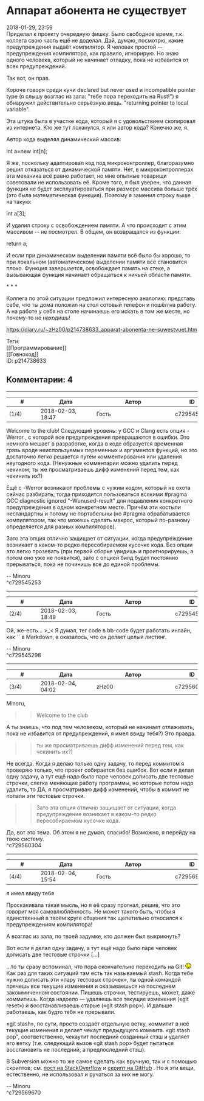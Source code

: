 Аппарат абонента не существует
==============================

  
2018-01-29, 23:59  
 Приделал к проекту очередную фишку. Было свободное время, т.к. коллега свою часть ещё не доделал. Дай, думаю, посмотрю, какие предупреждения выдаёт компилятор. Я человек простой -- предупреждения компилятора, как правило, игнорирую. Но знаю одного человека, который не начинает отладку, пока не избавится от всех предупреждений.   
   
 Так вот, он прав.   
   
 Короче говоря среди кучи declared but never used и incompatible pointer type (я слышу возглас из зала: "тебе пора переходить на Rust!") я обнаружил действительно серьёзную вещь. "returning pointer to local variable".   
   
 Эта штука была в участке кода, который я с удовольствием скопировал из интернета. Кто же тут лоханулся, я или автор кода? Конечно же, я.   
   
 Автор кода выделял динамический массив:   
   
 int a=new int[n];   
   
 Я же, поскольку адаптировал код под микроконтроллер, благоразумно решил отказаться от динамической памяти. Нет, в микроконтроллерах эта механика всё равно работает, но мне опытные товарищи советовали не использовать её. Кроме того, я был уверен, что данная функция не будет эксплуатироваться при размере массива больше трёх (это была математическая функция). Поэтому я заменил строку выше на такую:   
   
 int a[3];   
   
 И удалил строку с освобождением памяти. А что происходит с этим массивом -- не посмотрел. В общем, он возвращался из функции:   
   
 return a;   
   
 И если при динамическом выделении памяти всё было бы хорошо, то при локальном (автоматическом) выделении памяти всё становится плохо. Функция завершается, освобождает память на стеке, а вызывающая функция начинает обращаться к ничьей области памяти.   
   
 \* \* \*   
   
 Коллега по этой ситуации предложил интересную аналогию: представь себе, что ты дома положил на стол сотовый телефон и пошёл на работу. А на работе у себя на столе начинаешь его искать в том же месте, но почему-то не находишь!   
  
<https://diary.ru/~zHz00/p214738633_apparat-abonenta-ne-suwestvuet.htm>  
  
Теги:  
[[Программирование]]  
[[Говнокод]]  
ID: p214738633  


Комментарии: 4
--------------

  


---



|         #         |              Дата              |                     Автор                     |           ID           |
| --- | --- | --- | --- |
| (1/4) | 2018-02-03, 18:47 | Гость | c729545253 |

  
 Welcome to the club! Следующий уровень: у GCC и Clang есть опция -Werror , с которой все предупреждения превращаются в ошибки. Это немного мешает в разработке, когда в коде образуется временная грязь вроде неиспользуемых переменных и аргументов функций, но это достаточно легко решается путём комментирования или удаления неугодного кода. (Ненужные комментарии можно удалить перед чекином; ты же просматриваешь дифф изменений перед тем, как чекинить их?)   
   
 Ещё с -Werror возникают проблемы с чужим кодом, который не охота сейчас разбирать; тогда приходится пользоваться всякими #pragma GCC diagnostic ignored "-Wunused-result" для подавления конкретного предупреждения в одном конкретном месте. Причём эти костыли нестандартны и потому не портабельны (но #pragma обрабатывается компилятором, так что можешь сделать макрос, который по-разному определяется для разных компиляторов).   
   
 Зато эта опция отлично защищает от ситуации, когда предупреждение возникает в каком-то редко пересобираемом кусочке кода. Без опции это легко прозевать (при первой сборке увидишь и проигнорируешь, а потом оно уже не появится), зато с опцией билд будет постоянно прерываться, пока не починишь все до единой проблемы.   
   
 -- Minoru   
 ^c729545253

---



|         #         |              Дата              |                     Автор                     |           ID           |
| --- | --- | --- | --- |
| (2/4) | 2018-02-03, 18:49 | Гость | c729545298 |

  
 Ой, же-есть… >\_< Я думал, тег code в bb-code будет работать инлайн, как `` в Markdown, а оказалось, что он делает целый листинг.   
   
 -- Minoru   
 ^c729545298

---



|         #         |              Дата              |                     Автор                     |           ID           |
| --- | --- | --- | --- |
| (3/4) | 2018-02-04, 04:02 | zHz00 | c729560304 |

  
 Minoru,   
 >>Welcome to the club   
   
 А ты знаешь, что под тем человеком, который не начинает отлаживать, пока не избавится от предупреждений, я имел ввиду тебя?) Это правда.   
   
 >>ты же просматриваешь дифф изменений перед тем, как чекинить их?)   
   
 Не всегда. Когда я делаю только одну задачу, то перед коммитом я проверяю только, что проект собирается без ошибок. Вот если я делал одну задачу, а тут ещё надо было паре человек дописать две тестовые строчки, слегка меняющие работу программы, но которые потом надо удалить, то ДА, я просматриваю дифф изменений, чтобы в коммит не попали эти тестовые строчки.   
   
 >>Зато эта опция отлично защищает от ситуации, когда предупреждение возникает в каком-то редко пересобираемом кусочке кода.   
   
 Да, вот это тема. Об этом я не думал, спасибо! Возможно, я перейду на твою систему.   
 ^c729560304

---



|         #         |              Дата              |                     Автор                     |           ID           |
| --- | --- | --- | --- |
| (4/4) | 2018-02-04, 15:54 | Гость | c729569670 |

  
  я имел ввиду тебя    
   
 Проскакивала такая мысль, но я её сразу прогнал, решив, что это говорит моя самовлюблённость. Не может такого быть, чтобы я единственный в твоём круге общения так щепетильно относился к предупреждениям компилятора!   
   
 А возглас из зала, по твоей задумке, кто должен был выкрикнуть?   
   
  Вот если я делал одну задачу, а тут ещё надо было паре человек дописать две тестовые строчки […]    
   
 …то ты сразу вспоминал, что пора окончательно переходить на Git! ![:)](pics/3.gif) Как раз для таких ситуаций там есть так называемый stash. Когда тебе нужно дописать эти «пару тестовых строчек», ты одной командой прячешь все текущие изменения и оказываешься на последнем закоммиченном состоянии. Пишешь строчки, тестируешь, может, даже коммитишь. Когда надоело — удаляешь все текущие изменения («git reset») и восстанавливаешь старые («git stash pop»). И дальше работаешь, как будто тебя не прерывали.   
   
 «git stash», по сути, просто создаёт отдельную ветку, коммитит в неё текущие изменения и делает чекаут предыдущего коммита. «git stash pop", соответственно, чекаутит последний созданный стэш и удаляет его ветку (т.е. следующий вызов «git stash pop» будет пытаться восстановить не последний, а предпоследний стэш).   
   
 В Subversion можно то же самое сделать как вручную, так и с помощью скриптов; см.  [пост на StackOverflow](https://stackoverflow.com/q/1554278/2350060)  и  [скрипт на GitHub](https://github.com/frankcortes/svn-stash)  . Но я эти вещи, естественно, не использовал и ручаться за них не могу.   
   
 -- Minoru   
 ^c729569670